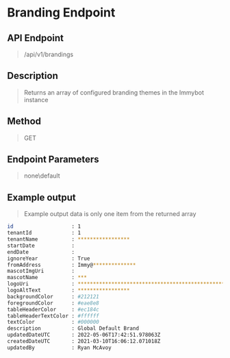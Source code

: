 # Branding Endpoint
## API Endpoint
> /api/v1/brandings
## Description
> Returns an array of configured branding themes in the Immybot instance
## Method
> GET
## Endpoint Parameters
> none\default
## Example output
> Example output data is only one item from the returned array
```sh
id                   : 1
tenantId             : 1
tenantName           : *****************
startDate            :
endDate              :
ignoreYear           : True
fromAddress          : Immy@**************
mascotImgUri         :
mascotName           : ***
logoUri              : *****************************************************************************************
logoAltText          : *****************
backgroundColor      : #212121
foregroundColor      : #eae8e8
tableHeaderColor     : #ec184c
tableHeaderTextColor : #ffffff
textColor            : #000000
description          : Global Default Brand
updatedDateUTC       : 2022-05-06T17:42:51.978063Z
createdDateUTC       : 2021-03-10T16:06:12.071018Z
updatedBy            : Ryan McAvoy
```